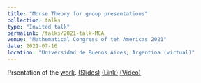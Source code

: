 ```yaml
---
title: "Morse Theory for group presentations"
collection: talks
type: "Invited talk"
permalink: /talks/2021-talk-MCA
venue: "Mathematical Congress of teh Americas 2021"
date: 2021-07-16
location: "Universidad de Buenos Aires, Argentina (virtual)"
---
```



Prsentation of the [work](https://arxiv.org/abs/1912.00115).
[(Slides)](http://ximenafernandez.github.io/files/MCA_2021.pdf )
[(Link)](https://www.mca2021.org/en/tools/view-abstract?code=2858)
[(Video)](https://www.youtube.com/watch?v=ftWf1-klsOc&t=466s)



